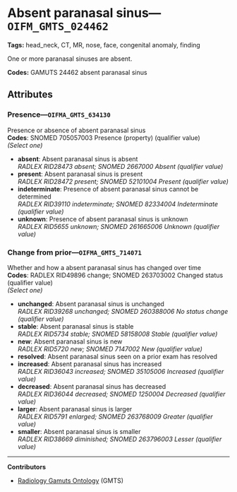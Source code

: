 # Absent paranasal sinus—`OIFM_GMTS_024462`

**Tags:** head_neck, CT, MR, nose, face, congenital anomaly, finding

One or more paranasal sinuses are absent.

**Codes:** GAMUTS 24462 absent paranasal sinus

## Attributes

### Presence—`OIFMA_GMTS_634130`

Presence or absence of absent paranasal sinus  
**Codes**: SNOMED 705057003 Presence (property) (qualifier value)  
*(Select one)*

- **absent**: Absent paranasal sinus is absent  
_RADLEX RID28473 absent; SNOMED 2667000 Absent (qualifier value)_
- **present**: Absent paranasal sinus is present  
_RADLEX RID28472 present; SNOMED 52101004 Present (qualifier value)_
- **indeterminate**: Presence of absent paranasal sinus cannot be determined  
_RADLEX RID39110 indeterminate; SNOMED 82334004 Indeterminate (qualifier value)_
- **unknown**: Presence of absent paranasal sinus is unknown  
_RADLEX RID5655 unknown; SNOMED 261665006 Unknown (qualifier value)_

### Change from prior—`OIFMA_GMTS_714071`

Whether and how a absent paranasal sinus has changed over time  
**Codes**: RADLEX RID49896 change; SNOMED 263703002 Changed status (qualifier value)  
*(Select one)*

- **unchanged**: Absent paranasal sinus is unchanged  
_RADLEX RID39268 unchanged; SNOMED 260388006 No status change (qualifier value)_
- **stable**: Absent paranasal sinus is stable  
_RADLEX RID5734 stable; SNOMED 58158008 Stable (qualifier value)_
- **new**: Absent paranasal sinus is new  
_RADLEX RID5720 new; SNOMED 7147002 New (qualifier value)_
- **resolved**: Absent paranasal sinus seen on a prior exam has resolved  
- **increased**: Absent paranasal sinus has increased  
_RADLEX RID36043 increased; SNOMED 35105006 Increased (qualifier value)_
- **decreased**: Absent paranasal sinus has decreased  
_RADLEX RID36044 decreased; SNOMED 1250004 Decreased (qualifier value)_
- **larger**: Absent paranasal sinus is larger  
_RADLEX RID5791 enlarged; SNOMED 263768009 Greater (qualifier value)_
- **smaller**: Absent paranasal sinus is smaller  
_RADLEX RID38669 diminished; SNOMED 263796003 Lesser (qualifier value)_

---

**Contributors**

- [Radiology Gamuts Ontology](https://gamuts.net/) (GMTS)